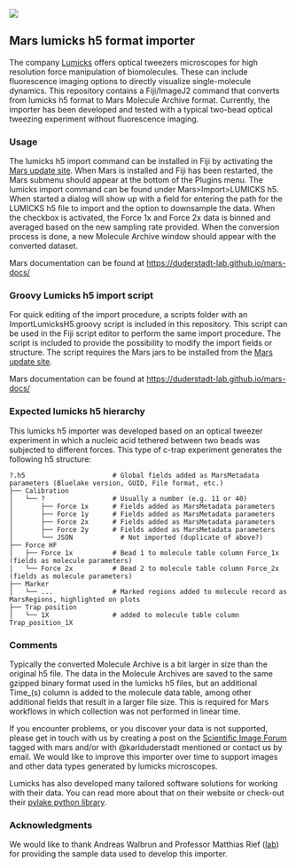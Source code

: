 [![](https://github.com/duderstadt-lab/mars-lumicks/actions/workflows/build-main.yml/badge.svg)](https://github.com/duderstadt-lab/mars-lumicks/actions/workflows/build-main.yml)

## Mars lumicks h5 format importer

The company [Lumicks](https://lumicks.com) offers optical tweezers microscopes for high resolution force manipulation of biomolecules. These can include fluorescence imaging options to directly visualize single-molecule dynamics. This repository contains a Fiji/ImageJ2 command that converts from lumicks h5 format to Mars Molecule Archive format. Currently, the importer has been developed and tested with a typical two-bead optical tweezing experiment without fluorescence imaging.

### Usage

The lumicks h5 import command can be installed in Fiji by activating the [Mars update site](https://duderstadt-lab.github.io/mars-docs/install/). When Mars is installed and Fiji has been restarted, the Mars submenu should appear at the bottom of the Plugins menu. The lumicks import command can be found under Mars>Import>LUMICKS h5. When started a dialog will show up with a field for entering the path for the LUMICKS h5 file to import and the option to downsample the data. When the checkbox is activated, the Force 1x and Force 2x data is binned and averaged based on the new sampling rate provided. When the conversion process is done, a new Molecule Archive window should appear with the converted dataset.

Mars documentation can be found at https://duderstadt-lab.github.io/mars-docs/

### Groovy Lumicks h5 import script

For quick editing of the import procedure, a scripts folder with an ImportLumicksH5.groovy script is included in this repository. This script can be used in the Fiji script editor to perform the same import procedure. The script is included to provide the possibility to modify the import fields or structure. The script requires the Mars jars to be installed from the [Mars update site](https://duderstadt-lab.github.io/mars-docs/install/).

Mars documentation can be found at https://duderstadt-lab.github.io/mars-docs/

### Expected lumicks h5 hierarchy

This lumicks h5 importer was developed based on an optical tweezer experiment in which a nucleic acid tethered between two beads was subjected to different forces. This type of c-trap experiment generates the following h5 structure:

    ?.h5                      # Global fields added as MarsMetadata parameters (Bluelake version, GUID, File format, etc.)
    ├── Calibration               
    │   └── ?                 # Usually a number (e.g. 11 or 40)
    │       ├── Force 1x      # Fields added as MarsMetadata parameters
    │       ├── Force 1y      # Fields added as MarsMetadata parameters
    │       ├── Force 2x      # Fields added as MarsMetadata parameters
    │       ├── Force 2y      # Fields added as MarsMetadata parameters
    │       └── JSON		    # Not imported (duplicate of above?)
    ├── Force HF              
    │   ├── Force 1x          # Bead 1 to molecule table column Force_1x (fields as molecule parameters)
    │   └── Force 2x          # Bead 2 to molecule table column Force_2x (fields as molecule parameters)
    ├── Marker
    │   └── ...               # Marked regions added to molecule record as MarsRegions, highlighted on plots
    ├── Trap position
    │   └── 1X                # added to molecule table column Trap_position_1X

### Comments

Typically the converted Molecule Archive is a bit larger in size than the original h5 file. The data in the Molecule Archives are saved to the same gzipped binary format used in the lumicks h5 files, but an additional Time_(s) column is added to the molecule data table, among other additional fields that result in a larger file size. This is required for Mars workflows in which collection was not performed in linear time.

If you encounter problems, or you discover your data is not supported, please get in touch with us by creating a post on the [Scientific Image Forum](https://forum.image.sc/) tagged with mars and/or with @karlduderstadt mentioned or contact us by email. We would like to improve this importer over time to support images and other data types generated by lumicks microscopes.

Lumicks has also developed many tailored software solutions for working with their data. You can read more about that on their website or check-out their [pylake python library](https://lumicks-pylake.readthedocs.io/en/stable/).

### Acknowledgments

We would like to thank Andreas Walbrun and Professor Matthias Rief ([lab](https://www.rieflab.de)) for providing the sample data used to develop this importer. 